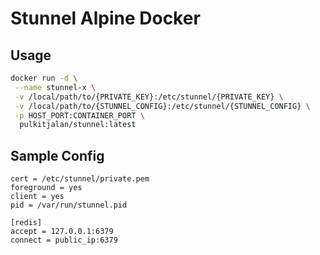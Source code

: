 # Stunnel Alpine Docker

## Usage

```sh
docker run -d \
 --name stunnel-x \
 -v /local/path/to/{PRIVATE_KEY}:/etc/stunnel/{PRIVATE_KEY} \
 -v /local/path/to/{STUNNEL_CONFIG}:/etc/stunnel/{STUNNEL_CONFIG} \
 -p HOST_PORT:CONTAINER_PORT \
  pulkitjalan/stunnel:latest
```

## Sample Config

```
cert = /etc/stunnel/private.pem
foreground = yes
client = yes
pid = /var/run/stunnel.pid

[redis]
accept = 127.0.0.1:6379
connect = public_ip:6379
```